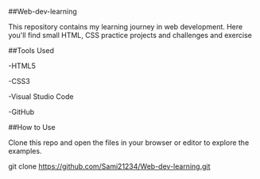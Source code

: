 ##Web-dev-learning

This repository contains my learning journey in web development.
Here you'll find small HTML, CSS practice projects and challenges and exercise

##Tools Used

-HTML5

-CSS3

-Visual Studio Code

-GitHub


##How to Use

Clone this repo and open the files in your browser or editor to explore the examples.

git clone https://github.com/Sami21234/Web-dev-learning.git
